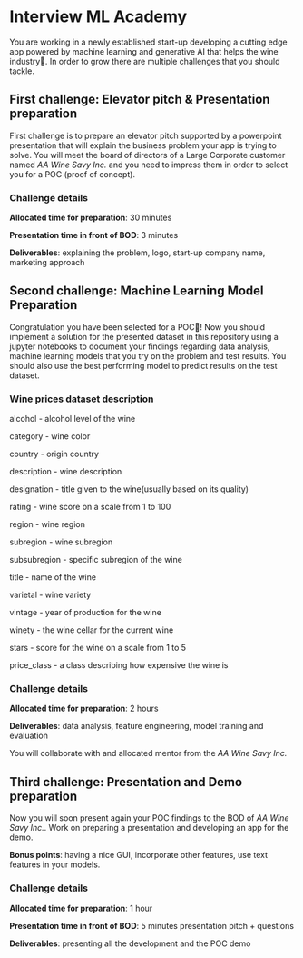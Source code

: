 # Interview ML Academy

You are working in a newly established start-up developing a cutting edge app powered by machine learning and generative AI that helps the wine industry🍷. In order to grow there are multiple challenges that you should tackle.

## First challenge: Elevator pitch & Presentation preparation

First challenge is to prepare an elevator pitch supported by a powerpoint presentation that will explain the business problem your app is trying to solve. You will meet the board of directors of a Large Corporate customer named *AA Wine Savy Inc.* and you need to impress them in order to select you for a POC (proof of concept).

### Challenge details

**Allocated time for preparation**: 30 minutes

**Presentation time in front of BOD**: 3 minutes

**Deliverables**: explaining the problem, logo, start-up company name, marketing approach

## Second challenge: Machine Learning Model Preparation

Congratulation you have been selected for a POC🥳! Now you should implement a solution for the presented dataset in this repository using a jupyter notebooks to document your findings regarding data analysis, machine learning models that you try on the problem and test results. You should also use the best performing model to predict results on the test dataset. 

### Wine prices dataset description

alcohol - alcohol level of the wine

category - wine color

country - origin country

description - wine description

designation - title given to the wine(usually based on its quality)

rating - wine score on a scale from 1 to 100

region - wine region

subregion - wine subregion

subsubregion - specific subregion of the wine

title - name of the wine

varietal - wine variety

vintage - year of production for the wine

winety - the wine cellar for the current wine

stars - score for the wine on a scale from 1 to 5

price_class - a class describing how expensive the wine is

### Challenge details

**Allocated time for preparation**: 2 hours

**Deliverables**: data analysis, feature engineering, model training and evaluation

You will collaborate with and allocated mentor from the *AA Wine Savy Inc.*

## Third challenge: Presentation and Demo preparation

Now you will soon present again your POC findings to the BOD of *AA Wine Savy Inc.*. Work on preparing a presentation and developing an app for the demo.

**Bonus points**: having a nice GUI, incorporate other features, use text features in your models.

### Challenge details

**Allocated time for preparation**: 1 hour

**Presentation time in front of BOD**: 5 minutes presentation pitch + questions

**Deliverables**: presenting all the development and the POC demo
